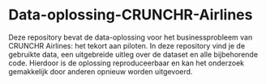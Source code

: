 # Data-oplossing-CRUNCHR-Airlines
Deze repository bevat de data-oplossing voor het businessprobleem van CRUNCHR Airlines: het tekort aan piloten. In deze repository vind je de gebruikte data, een uitgebreide uitleg over de dataset en alle bijbehorende code. Hierdoor is de oplossing reproduceerbaar en kan het onderzoek gemakkelijk door anderen opnieuw worden uitgevoerd.
